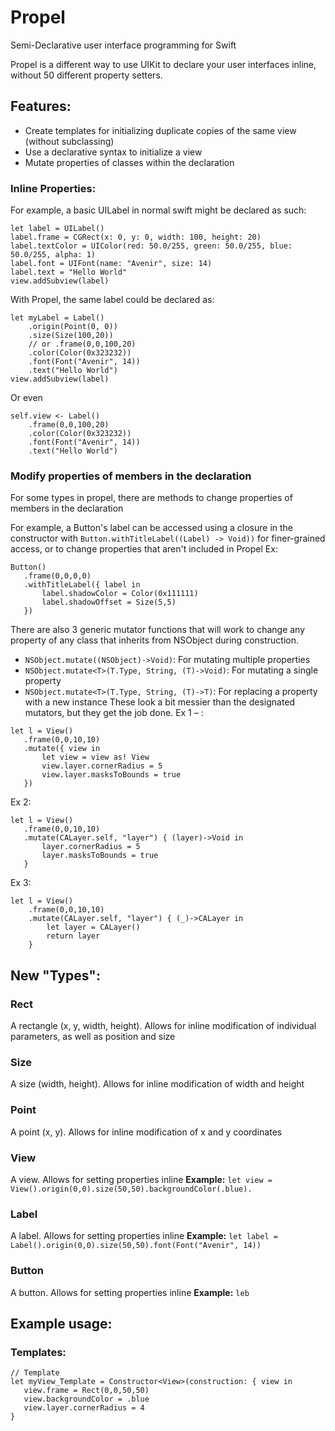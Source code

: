# Propel
Semi-Declarative user interface programming for Swift

Propel is a different way to use UIKit to declare your user interfaces inline, without 50 different property setters.

## Features:
 * Create templates for initializing duplicate copies of the same view (without subclassing)
 * Use a declarative syntax to initialize a view
 * Mutate properties of classes within the declaration
 
 ### Inline Properties:
 For example, a basic UILabel in normal swift might be declared as such:
 ````
 let label = UILabel()
 label.frame = CGRect(x: 0, y: 0, width: 100, height: 20)
 label.textColor = UIColor(red: 50.0/255, green: 50.0/255, blue: 50.0/255, alpha: 1)
 label.font = UIFont(name: "Avenir", size: 14)
 label.text = "Hello World"
 view.addSubview(label)
 ````
 With Propel, the same label could be declared as:
 ````
 let myLabel = Label()
     .origin(Point(0, 0))
     .size(Size(100,20))
     // or .frame(0,0,100,20)
     .color(Color(0x323232))
     .font(Font("Avenir", 14))
     .text("Hello World")
 view.addSubview(label)
 ````
 Or even
 ````
 self.view <- Label()
     .frame(0,0,100,20)
     .color(Color(0x323232))
     .font(Font("Avenir", 14))
     .text("Hello World")
 ````
 
 ### Modify properties of members in the declaration
 For some types in propel, there are methods to change properties of members in the declaration
 
 For example, a Button's label can be accessed using a closure in the constructor with `Button.withTitleLabel((Label) -> Void))` for finer-grained access, or to change properties that aren't included in Propel
 Ex:
 ````
 Button()
    .frame(0,0,0,0)
    .withTitleLabel({ label in 
        label.shadowColor = Color(0x111111)
        label.shadowOffset = Size(5,5)
    })
 ````
 There are also 3 generic mutator functions that will work to change any property of any class that inherits from NSObject during construction.
 * `NSObject.mutate((NSObject)->Void)`: For mutating multiple properties
 * `NSObject.mutate<T>(T.Type, String, (T)->Void)`: For mutating a single property
 * `NSObject.mutate<T>(T.Type, String, (T)->T)`: For replacing a property with a new instance
  These look a bit messier than the designated mutators, but they get the job done.
 Ex 1 – :
 ````
 let l = View()
    .frame(0,0,10,10)
    .mutate({ view in 
        let view = view as! View
        view.layer.cornerRadius = 5
        view.layer.masksToBounds = true
    })
 ````
 Ex 2:
 ````
 let l = View()
    .frame(0,0,10,10)
    .mutate(CALayer.self, "layer") { (layer)->Void in
        layer.cornerRadius = 5
        layer.masksToBounds = true
    }
 ````
 Ex 3:
 ````
 let l = View()
     .frame(0,0,10,10)
     .mutate(CALayer.self, "layer") { (_)->CALayer in
         let layer = CALayer()
         return layer
     }
 ````
 
 
 ## New "Types":
 
 ### Rect
 A rectangle (x, y, width, height). Allows for inline modification of individual parameters, as well as position and size
 ### Size
 A size (width, height). Allows for inline modification of width and height
 ### Point
 A point (x, y). Allows for inline modification of x and y coordinates
 
 ### View
 A view. Allows for setting properties inline
 **Example:**
 `let view = View().origin(0,0).size(50,50).backgroundColor(.blue).`
 ### Label
 A label. Allows for setting properties inline
 **Example:**
  `let label = Label().origin(0,0).size(50,50).font(Font("Avenir", 14))`
  ### Button
  A button. Allows for setting properties inline
  **Example:**
  `leb `
 
 ## Example usage:
 ### Templates:
 ````
 // Template
 let myView_Template = Constructor<View>(construction: { view in
    view.frame = Rect(0,0,50,50)
    view.backgroundColor = .blue
    view.layer.cornerRadius = 4
 }
````
